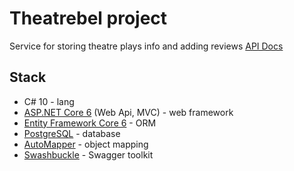 # Theatrebel project

Service for storing theatre plays info and adding reviews
[API Docs](http://45.136.245.120:3000/dotnet-docs/)

## Stack
- C# 10 - lang
- [ASP.NET Core 6](https://github.com/dotnet/aspnetcore) (Web Api, MVC) - web framework
- [Entity Framework Core 6](https://github.com/dotnet/efcore) - ORM
- [PostgreSQL](https://www.postgresql.org/) - database
- [AutoMapper](https://github.com/AutoMapper/AutoMapper) - object mapping
- [Swashbuckle](https://github.com/domaindrivendev/Swashbuckle.AspNetCore) - Swagger toolkit
